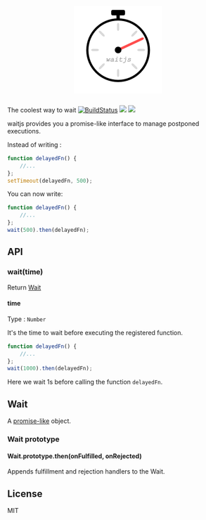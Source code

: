 
# <div align="center"><img width="200px" src="waitjs.png"></div>

The coolest way to wait
[![BuildStatus](https://travis-ci.org/KamiKillertO/waitjs.svg?branch=develop)](https://travis-ci.org/KamiKillertO/waitjs)
[![](https://img.shields.io/badge/license-MIT-blue.svg)](LICENSE)
[![](https://img.shields.io/badge/release-v0.1.0-blue.svg)](https://github.com/KamiKillertO/waitjs/releases/tag/v0.1.0)

waitjs provides you a promise-like interface to manage postponed executions.

Instead of writing :

```javascript
function delayedFn() {
    //...
};
setTimeout(delayedFn, 500);
```

 You can now write:

 ```javascript
 function delayedFn() {
     //...
 };
 wait(500).then(delayedFn);
 ```

## API

### wait(time)

Return [Wait](Wait)

#### time

Type : ```Number```

It's the time to wait before executing the registered function.


```javascript
function delayedFn() {
    //...
};
wait(1000).then(delayedFn);
```

Here we wait 1s before calling the function ```delayedFn```.

## Wait

A [promise-like](https://developer.mozilla.org/en-US/docs/Web/JavaScript/Reference/Global_Objects/Promis) object.

### Wait prototype

<!-- #### Wait.prototype.catch(onRejected)

Appends a rejection handler callback to the Wait. -->

#### Wait.prototype.then(onFulfilled, onRejected)

Appends fulfillment and rejection handlers to the Wait.

## License

MIT
